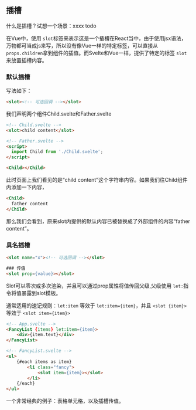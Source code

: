 ## 插槽

什么是插槽？试想一个场景：xxxx todo

在Vue中，使用 `slot`标签来表示这是一个插槽在React当中，由于使用jsx语法，万物都可当成js来写，所以没有像Vue一样的特定标签，可以直接从 `props.children`拿到组件的插值。而Svelte和Vue一样，提供了特定的标签 `slot`来放置插槽内容。

### 默认插槽
写法如下：
```html
<slot><!-- 可选回调 --></slot>
```
我们声明两个组件Child.svelte和Father.svelte
```html
<!-- Child.svelte -->
<slot>child content</slot>
```

```html
<!-- Father.svelte -->
<script>
  import Child from './Child.svelte';
</script>

<Child></Child>
```
此时页面上我们看见的是“child content”这个字符串内容。如果我们往Child组件内添加一下内容，
```html
<Child>
  father content
</Child>
```
那么我们会看到，原来slot内提供的默认内容已被替换成了外部组件的内容“father content”。

### 具名插槽
```html
<slot name="x"><!-- 可选回调 --></slot>

### 传值
<slot prop={value}></slot>
```

Slot可以零次或多次渲染，并且可以通过prop属性将值传回父级,父级使用 `let:`指令将值暴露到slot模板。

通常适用的速记规则：`let:item` 等效于 `let:item={item}`，并且 `<slot {item}>` 等效于 `<slot item={item}>`

```html
<!-- App.svelte -->
<FancyList {items} let:item={item}>
	<div>{item.text}</div>
</FancyList>

<!-- FancyList.svelte -->
<ul>
	{#each items as item}
		<li class="fancy">
			<slot item={item}></slot>
		</li>
	{/each}
</ul>
```


一个非常经典的例子：表格单元格，以及插槽传值。
